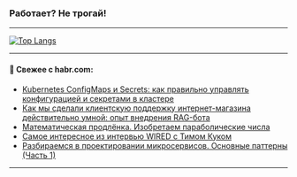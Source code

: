 ### Работает? Не трогай!

---
<!--
#### 🛠️ Technical stack:

![Java](https://img.shields.io/badge/Java-informational?logo=Oracle&style=flat&logoColor=white&color=FF4500)
![Kotlin](https://img.shields.io/badge/Kotlin-informational?logo=Kotlin&style=flat&logoColor=white&color=774D97)
![TS](https://img.shields.io/badge/TypeScript-informational?logo=typeScript&style=flat&logoColor=black&color=017acc)
![Python](https://img.shields.io/badge/Python-informational?logo=Python&style=flat&logoColor=black&color=ffdd54) <br>
![Spring](https://img.shields.io/badge/Spring-informational?logo=Spring&style=flat&logoColor=white&color=6DB33F) 
![SpringBoot](https://img.shields.io/badge/SpringBoot-informational?logo=SpringBoot&style=flat&logoColor=white&color=6DB33F)
![Nest](https://img.shields.io/badge/NestJS-informational?logo=NestJS&style=flat&logoColor=white&color=E0234E) 
![NodeJS](https://img.shields.io/badge/NodeJS-informational?logo=node.js&style=flat&logoColor=white&color=70A760)<br>
![PostgreSQL](https://img.shields.io/badge/PostgreSQL-informational?logo=PostgreSQL&style=flat&logoColor=white&color=DAA520)
![MongoDB](https://img.shields.io/badge/MongoDB-informational?logo=MongoDB&style=flat&logoColor=white&color=870000)
![Apache](https://img.shields.io/badge/Apache-informational?logo=apache&style=flat&logoColor=white&color=f74e28)

___ 
-->

<!--- #### 🛠️ : --->

[![Top Langs](https://github-readme-stats-82jvfl3w3-advtsettinggmailcoms-projects.vercel.app/api/top-langs/?username=zloylis&langs_count=10&hide_title=true&title_color=e6edf3&size_weight=0.5&count_weight=0.5&layout=compact&hide_progress=true&hide_border=true&theme=dracula)](https://github.com/zloylis)

<!---


####  :octocat:&nbsp;&nbsp; Статистика:

![GitHub stats](https://github-readme-stats-u2qms2cxw-advtsettinggmailcoms-projects.vercel.app/api?username=zloylis&show_icons=true&hide_border=true&theme=dracula&title_color=e6edf3&include_all_commits=true&count_private=true&hide_rank=false&hide_title=true&rank_icon=github)
-->
---

#### 💬 Свежее с habr.com:

<!-- BLOG-POST-LIST:START -->
- [Kubernetes ConfigMaps и Secrets: как правильно управлять конфигурацией и секретами в кластере](https://habr.com/ru/companies/beeline_cloud/articles/864222/?utm_source=habrahabr&utm_medium=rss&utm_campaign=864222)
- [Как мы сделали клиентскую поддержку интернет-магазина действительно умной: опыт внедрения RAG-бота](https://habr.com/ru/articles/864240/?utm_source=habrahabr&utm_medium=rss&utm_campaign=864240)
- [Математическая продлёнка. Изобретаем параболические числа](https://habr.com/ru/articles/863068/?utm_source=habrahabr&utm_medium=rss&utm_campaign=863068)
- [Самое интересное из интервью WIRED с Тимом Куком](https://habr.com/ru/articles/864210/?utm_source=habrahabr&utm_medium=rss&utm_campaign=864210)
- [Разбираемся в проектировании микросервисов. Основные паттерны &lpar;Часть 1&rpar;](https://habr.com/ru/companies/reksoft/articles/864206/?utm_source=habrahabr&utm_medium=rss&utm_campaign=864206)
<!-- BLOG-POST-LIST:END -->

---
